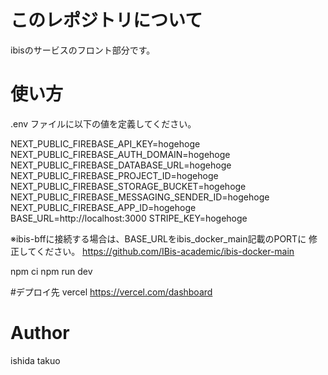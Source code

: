 # このレポジトリについて
ibisのサービスのフロント部分です。

# 使い方
.env ファイルに以下の値を定義してください。

NEXT_PUBLIC_FIREBASE_API_KEY=hogehoge
NEXT_PUBLIC_FIREBASE_AUTH_DOMAIN=hogehoge
NEXT_PUBLIC_FIREBASE_DATABASE_URL=hogehoge
NEXT_PUBLIC_FIREBASE_PROJECT_ID=hogehoge
NEXT_PUBLIC_FIREBASE_STORAGE_BUCKET=hogehoge
NEXT_PUBLIC_FIREBASE_MESSAGING_SENDER_ID=hogehoge
NEXT_PUBLIC_FIREBASE_APP_ID=hogehoge
BASE_URL=http://localhost:3000
STRIPE_KEY=hogehoge

※ibis-bffに接続する場合は、BASE_URLをibis_docker_main記載のPORTに
修正してください。
https://github.com/IBis-academic/ibis-docker-main

npm ci
npm run dev

#デプロイ先
vercel
https://vercel.com/dashboard

# Author
ishida takuo

